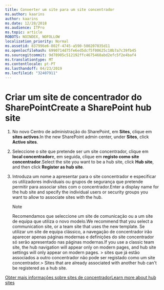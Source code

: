 ```yaml
---
title: Converter um site para um site concentrador
ms.author: kaarins
author: kaarins
ms.date: 12/28/2018
ms.audience: ITPro
ms.topic: article
ROBOTS: NOINDEX, NOFOLLOW
localization_priority: Normal
ms.assetid: 837996e6-802f-4745-a590-500207835d11
ms.openlocfilehash: 6990714d75fe6ed5dcf5f00625c10b7a7c39fb45
ms.sourcegitcommit: 9d78905c512192ffc4675468abd2efc5f2e4baf4
ms.translationtype: MT
ms.contentlocale: pt-PT
ms.lasthandoff: 04/23/2019
ms.locfileid: "32407911"
---
```

# <a name="create-a-sharepoint-hub-site"></a><span data-ttu-id="0c6cf-102">Criar um site de concentrador do SharePoint</span><span class="sxs-lookup"><span data-stu-id="0c6cf-102">Create a SharePoint hub site</span></span>

1. <span data-ttu-id="0c6cf-103">No novo Centro de administração do SharePoint, em **Sites**, clique em **sites activos**.</span><span class="sxs-lookup"><span data-stu-id="0c6cf-103">In the new SharePoint admin center, under **Sites**, click **Active sites**.</span></span> 
    
2. <span data-ttu-id="0c6cf-104">Seleccione o site que pretende ser um site concentrador, clique em **local concentrador**e, em seguida, clique em **registo como site concentrador**.</span><span class="sxs-lookup"><span data-stu-id="0c6cf-104">Select the site you want to be a hub site, click **Hub site**, and then click **Register as hub site**.</span></span> 
    
3. <span data-ttu-id="0c6cf-105">Introduza um nome a apresentar para o site concentrador e especificar os utilizadores individuais ou grupos de segurança que pretende permitir para associar sites com o concentrador.</span><span class="sxs-lookup"><span data-stu-id="0c6cf-105">Enter a display name for the hub site and specify the individual users or security groups you want to allow to associate sites with the hub.</span></span>
    
    > [!NOTE]
    >  <span data-ttu-id="0c6cf-106">Recomendamos que seleccione um site de comunicação ou a um site de equipa que utiliza o novo modelo.</span><span class="sxs-lookup"><span data-stu-id="0c6cf-106">We recommend that you select a communication site, or a team site that uses the new template.</span></span> <span data-ttu-id="0c6cf-107">Se utilizar um site de equipa clássico, a navegação de concentrador irão aparecer apenas páginas modernas e definições do site concentrador só serão apresentado nas páginas modernas.</span><span class="sxs-lookup"><span data-stu-id="0c6cf-107">If you use a classic team site, the hub navigation will appear only on modern pages, and hub site settings will only appear on modern pages.</span></span> <span data-ttu-id="0c6cf-108">> sites que já estão associados a outro concentrador não pode ser registado como um site concentrador.</span><span class="sxs-lookup"><span data-stu-id="0c6cf-108">>  Sites that are already associated with another hub can't be registered as a hub site.</span></span> 
  
[<span data-ttu-id="0c6cf-109">Obter mais informações sobre sites de concentrador</span><span class="sxs-lookup"><span data-stu-id="0c6cf-109">Learn more about hub sites</span></span>](https://go.microsoft.com/fwlink/?linkid=869149)
  

